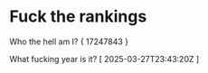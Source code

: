 # Fuck the rankings

Who the hell am I?
{ 17247843 }

What fucking year is it?
[ 2025-03-27T23:43:20Z ]
